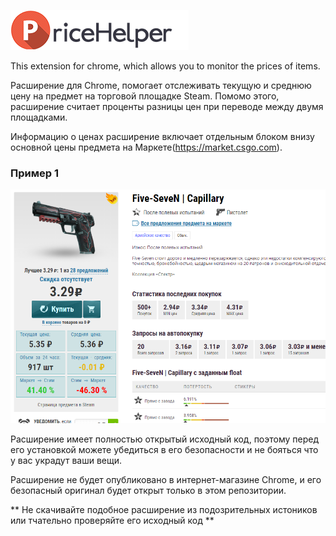 ![PriceHelper](https://raw.githubusercontent.com/Shitovdm/PriceHelper/master/img/logo.png)

This extension for chrome, which allows you to monitor the prices of items.

Расширение для Chrome, помогает отслеживать текущую и среднюю цену на предмет на торговой площадке Steam. Помомо этого, расширение считает проценты разницы цен при переводе между двумя площадками. 

Информацию о ценах расширение включает отдельным блоком внизу основной цены предмета на Маркете(https://market.csgo.com).

### Пример 1

![screen](https://raw.githubusercontent.com/Shitovdm/PriceHelper/master/img/screen.PNG)

Расширение имеет полностью открытый исходный код, поэтому перед его установкой можете убедиться в его безопасности и не бояться что у вас украдут ваши вещи.

Расширение не будет опубликовано в интернет-магазине Chrome, и его безопасный оригинал будет открыт только в этом репозитории.

** Не скачивайте подобное расширение из подозрительных истоников или тчательно проверяйте его исходный код **



